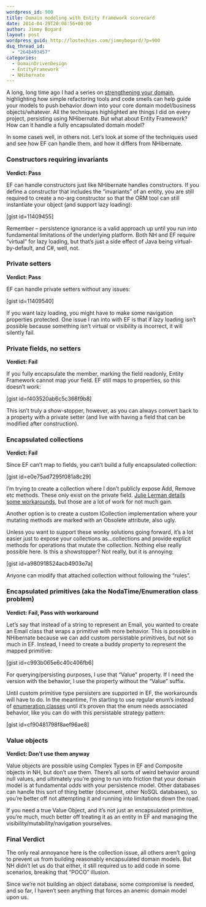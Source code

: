 ```yaml
---
wordpress_id: 900
title: Domain modeling with Entity Framework scorecard
date: 2014-04-29T20:08:56+00:00
author: Jimmy Bogard
layout: post
wordpress_guid: http://lostechies.com/jimmybogard/?p=900
dsq_thread_id:
  - "2648493457"
categories:
  - DomainDrivenDesign
  - EntityFramework
  - NHibernate
---
```

A long, long time ago I had a series on [strengthening your domain](http://lostechies.com/jimmybogard/2010/02/04/strengthening-your-domain-a-primer/), highlighting how simple refactoring tools and code smells can help guide your models to push behavior down into your core domain model/business objects/whatever. All the techniques highlighted are things I did on every project, persisting using NHibernate. But what about Entity Framework? How can it handle a fully encapsulated domain model?

In some cases well, in others not. Let’s look at some of the techniques used and see how EF can handle them, and how it differs from NHibernate.

### Constructors requiring invariants

**Verdict: Pass**

EF can handle constructors just like NHibernate handles constructors. If you define a constructor that includes the “invariants” of an entity, you are still required to create a no-arg constructor so that the ORM tool can still instantiate your object (and support lazy loading):

[gist id=11409455]

Remember – persistence ignorance is a valid approach up until you run into fundamental limitations of the underlying platform. Both NH and EF require “virtual” for lazy loading, but that’s just a side effect of Java being virtual-by-default, and C#, well, not.

### Private setters

**Verdict: Pass**

EF can handle private setters without any issues:

[gist id=11409540]

If you want lazy loading, you might have to make some navigation properties protected. One issue I ran into with EF is that if lazy loading isn’t possible because something isn’t virtual or visibility is incorrect, it will silently fail.

### Private fields, no setters

**Verdict: Fail**

If you fully encapsulate the member, marking the field readonly, Entity Framework cannot map your field. EF still maps to properties, so this doesn’t work:

[gist id=f403520ab6c5c366f9b8]

This isn’t truly a show-stopper, however, as you can always convert back to a property with a private setter (and live with having a field that can be modified after construction).

### Encapsulated collections

**Verdict: Fail**

Since EF can’t map to fields, you can’t build a fully encapsulated collection:

[gist id=e0e75ad7295f081a8c29]

I’m trying to create a collection where I don’t publicly expose Add, Remove etc methods. These only exist on the private field. [Julie Lerman details some workarounds](http://msdn.microsoft.com/en-us/magazine/dn342868.aspx), but those are a lot of work for not much gain.

Another option is to create a custom ICollection implementation where your mutating methods are marked with an Obsolete attribute, also ugly.

Unless you want to support these wonky solutions going forward, it’s a lot easier just to expose your collections as…collections and provide explicit methods for operations that mutate the collection. Nothing else really possible here. Is this a showstopper? Not really, but it is annoying:

[gist id=a980918524acb4903e7a]

Anyone can modify that attached collection without following the “rules”.

### Encapsulated primitives (aka the NodaTime/Enumeration class problem)

**Verdict: Fail, Pass with workaround**

Let’s say that instead of a string to represent an Email, you wanted to create an Email class that wraps a primitive with more behavior. This is possible in NHibernate because we can add custom persistable primitives, but not so much in EF. Instead, I need to create a buddy property to represent the mapped primitive:

[gist id=c993b065e6c40c406fb6]

For querying/persisting purposes, I use that “Value” property. If I need the version with the behavior, I use the property without the “Value” suffix.

Until custom primitive type persisters are supported in EF, the workarounds will have to do. In the meantime, I’m starting to use regular enum’s instead of [enumeration classes](http://lostechies.com/jimmybogard/2008/08/12/enumeration-classes/) until it’s proven that the enum needs associated behavior, like you can do with this persistable strategy pattern:

[gist id=cf90481798f8aef96ae8]

### Value objects

**Verdict: Don’t use them anyway**

Value objects are possible using Complex Types in EF and Composite objects in NH, but don’t use them. There’s all sorts of weird behavior around null values, and ultimately you’re going to run into friction that your domain model is at fundamental odds with your persistence model. Other databases can handle this sort of thing better (document, other NoSQL databases), so you’re better off not attempting it and running into limitations down the road.

If you need a true Value Object, and it’s not just an encapsulated primitive, you’re much, much better off treating it as an entity in EF and managing the visibility/mutability/navigation yourselves.

### Final Verdict

The only real annoyance here is the collection issue, all others aren’t going to prevent us from building reasonably encapsulated domain models. But NH didn’t let us do that either, it still required us to add code in some scenarios, breaking that “POCO” illusion.

Since we’re not building an object database, some compromise is needed, and so far, I haven’t seen anything that forces an anemic domain model upon us.